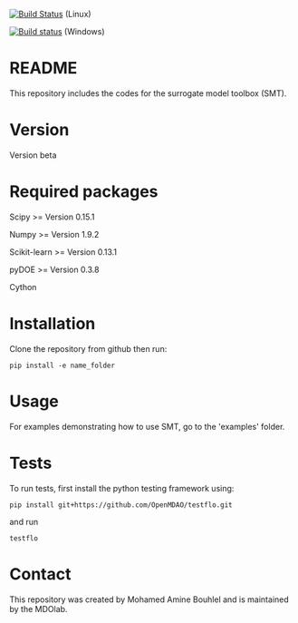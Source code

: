 [![Build Status](https://travis-ci.org/SMTorg/smt.svg?branch=master)](https://travis-ci.org/SMTorg/smt) (Linux)

[![Build status](https://ci.appveyor.com/api/projects/status/o0303yw40sqqe88y?svg=true)](https://ci.appveyor.com/project/hwangjt/smt-52ku9) (Windows)

# README
This repository includes the codes for the surrogate model toolbox (SMT).

# Version
Version beta

# Required packages
Scipy    >= Version 0.15.1

Numpy    >= Version 1.9.2

Scikit-learn  >= Version 0.13.1

pyDOE >= Version 0.3.8

Cython

# Installation
Clone the repository from github then run:

```
pip install -e name_folder
```

# Usage

For examples demonstrating how to use SMT, go to the 'examples' folder.

# Tests

To run tests, first install the python testing framework using:

```
pip install git+https://github.com/OpenMDAO/testflo.git
```

and run

```
testflo
```

# Contact
This repository was created by Mohamed Amine Bouhlel and is maintained by the MDOlab.
